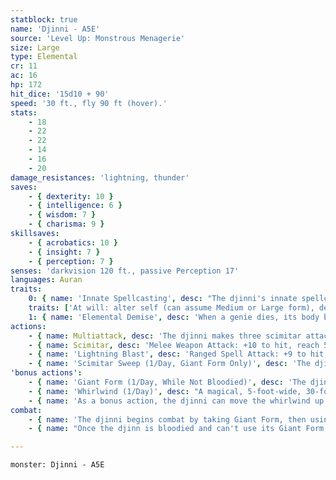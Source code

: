 ```yaml
---
statblock: true
name: 'Djinni - A5E'
source: 'Level Up: Monstrous Menagerie'
size: Large
type: Elemental
cr: 11
ac: 16
hp: 172
hit_dice: '15d10 + 90'
speed: '30 ft., fly 90 ft (hover).'
stats:
    - 18
    - 22
    - 22
    - 14
    - 16
    - 20
damage_resistances: 'lightning, thunder'
saves:
    - { dexterity: 10 }
    - { intelligence: 6 }
    - { wisdom: 7 }
    - { charisma: 9 }
skillsaves:
    - { acrobatics: 10 }
    - { insight: 7 }
    - { perception: 7 }
senses: 'darkvision 120 ft., passive Perception 17'
languages: Auran
traits:
    0: { name: 'Innate Spellcasting', desc: "The djinni's innate spellcasting ability is Charisma (spell save DC 17). It can innately cast the following spells, requiring no material components:" }
    traits: ['At will: alter self (can assume Medium or Large form), detect magic, wind wall', '3/day each: creation, major image, tongues, wind walk', '1/day each: conjure elemental (air elemental only), control weather, create food and water (10 supply), plane shift (to Elemental Plane of Air only)']
    1: { name: 'Elemental Demise', desc: 'When a genie dies, its body becomes a mote of elemental energy. This mote might take the form of a glowing chunk of earth, a shard of crystallized air, or an ever-burning ember.' }
actions:
    - { name: Multiattack, desc: 'The djinni makes three scimitar attacks.' }
    - { name: Scimitar, desc: 'Melee Weapon Attack: +10 to hit, reach 5 ft., one target. Hit: 13 (2d6 + 6) slashing damage plus 5 (1d10) lightning damage.' }
    - { name: 'Lightning Blast', desc: 'Ranged Spell Attack: +9 to hit, range 90 ft., one target. Hit: 35 (10d6) lightning damage.' }
    - { name: 'Scimitar Sweep (1/Day, Giant Form Only)', desc: 'The djinn makes a scimitar attack against each creature of its choice within its reach.' }
'bonus actions':
    - { name: 'Giant Form (1/Day, While Not Bloodied)', desc: 'The djinni magically becomes a Huge, semi-substantial creature of billowing cloud. In this form, it gains resistance to nonmagical damage, and its scimitar attacks gain a reach of 10 feet. The effect ends after 1 minute, when the djinni is incapacitated, or if the djinn becomes bloodied.' }
    - { name: 'Whirlwind (1/Day)', desc: "A magical, 5-foot-wide, 30-foot-tall whirlwind appears in a space the djinni can see within 60 feet. The whirlwind may appear in another creature's space. If the whirlwind appears in another creature's space, or when it enters a creature's space for the first time on a turn, the creature makes a DC 18 Strength check, becoming restrained by the whirlwind on a failure. The whirlwind may restrain one creature at a time. A creature within 5 feet of the whirlwind (including the restrained creature) can use an action to make a DC 18 Strength check, freeing the restrained creature on a success. A freed creature can move to an unoccupied space within 5 feet of the whirlwind." }
    - { name: 'As a bonus action, the djinni can move the whirlwind up to 30 feet, moving a restrained creature with it', desc: 'The whirlwind disappears if the djinni loses sight of it, if the djinni dies or is incapacitated, or if the djinni dismisses it as an action.' }
combat:
    - { name: 'The djinni begins combat by taking Giant Form, then using Scimitar Sweep if it can target four or more foes', desc: 'Otherwise, it uses Whirlwind to move a melee attacker far away or draw a ranged attacker close.' }
    - { name: "Once the djinn is bloodied and can't use its Giant Form, it flies away unless it can complete some important objective by remaining", desc: '' }

---
```

```statblock
monster: Djinni - A5E
```
